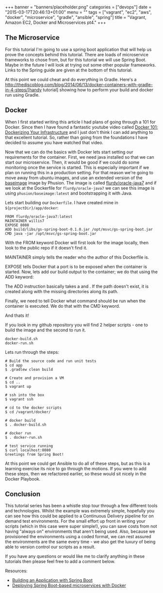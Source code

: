 +++
banner = "banners/placeholder.png"
categories = ["devops"]
date = "2015-03-17T20:46:13+01:00"
menu = ""
tags = ["vagrant", "ec2", "aws", "docker", "microservice", "gradle", "ansible", "spring"]
title = "Vagrant, Amazon EC2, Docker and Microservices pt4."
+++

## The Microservice

For this tutorial I'm going to use a spring boot application that will help us prove the concepts behind this tutorial. There are loads of microservice frameworks to chose from, but for this tutorial we will use Spring Boot. Maybe in the future I will look at trying out some other popular frameworks. Links to the Spring guide are given at the bottom of this tutorial.

At this point we could cheat and do everything in Gradle. Here's a http://thediscoblog.com/blog/2014/06/13/docker-containers-with-gradle-in-4-steps/[handy tutorial] showing how to perform your build and docker run using Gradle.

## Docker

When I first started writing this article I had plans of going through a 101 for Docker. Since then I have found a fantastic youtube video called [Docker 101: Dockerizing Your Infrastructure](https://www.youtube.com/watch?v=4W2YY-qBla0&index=21&list=PLDF29927F90450C06) and I just don't think I can add anything to that excellent tutorial. So, rather than going from the foundations I have decided to assume you have watched that video.

Now that we can do the basics with Docker lets start setting our requirements for the container. First, we need java installed so that we can start our microservice. Then, it would be good if we could do some monitoring once the service is started. This is especially important if we plan on running this in a production setting. For that reason we're going to move away from ubuntu images, and use an extended version of the [baseimage](https://phusion.github.io/baseimage-docker/) image by Phusion. The image is called [flurdy/oracle-java7](https://registry.hub.docker.com/u/flurdy/oracle-java7/) and if we look at the Dockerfile for `flurdy/oracle-java7` we can see this image is using `phusion/baseimage:latest` and bootstrapping it with Java.

Lets start building our `Dockerfile`. I have created mine in `${projectDir}/app/docker`:

```
FROM flurdy/oracle-java7:latest
MAINTAINER willis7
EXPOSE 8080
ADD build/libs/gs-spring-boot-0.1.0.jar /opt/msvc/gs-spring-boot.jar
CMD java -jar /opt/msvc/gs-spring-boot.jar
```


With the FROM keyword Docker will first look for the image locally, then look to the public repo if it doesn't find it.

MAINTAINER simply tells the reader who the author of this Dockerfile is.


EXPOSE tells Docker that a port is to be exposed when the container is started. Now, lets add our build output to the container; we do that using the ADD keyword:

The ADD instruction basically takes a <src> and <dest>. If the <dest> path doesn't exist, it is created along with the missing directories along its path.

Finally, we need to tell Docker what command should be run when the container is executed. We do that with the CMD keyword.

And thats it!

If you look in my github repository you will find 2 helper scripts - one to build the image and the second to run it.

```
docker-build.sh
docker-run.sh
```

Lets run through the steps:

```
# Build the source code and run unit tests
$ cd app
$ .gradlew clean build

# Create and provision a VM
$ cd ..
$ vagrant up

# ssh into the box
$ vagrant ssh

# cd to the docker scripts
$ cd /vagrant/docker/

# docker build
$ . docker-build.sh

# docker run
$ . docker-run.sh

# test service running
$ curl localhost:8080
Greetings from Spring Boot!
```

At this point we could get Ansible to do all of these steps, but as this is a learning exercise its nice to go through the motions. If you were to add these steps, then we refactored earlier, so these would sit nicely in the Docker Playbook.

## Conclusion

This tutorial series has been a whistle stop tour through a few different tools and technologies. Whilst the example was extremely simple, hopefully you can see how this could be applied to a Continuous Delivery pipeline for on demand test environments. For the small effort up front in writing your scripts (which in this case were super simple!), you can save costs from not having "always on" environments that aren't being used. Also, because we provisioned the environments using a coded format, we can rest assured the environments are the same every time - we also get the luxury of being able to version control our scripts as a result.

If you have any questions or would like me to clarify anything in these tutorials then please feel free to add a comment below.


Resources:

* [Building an Application with Spring Boot](https://spring.io/guides/gs/spring-boot/)
* [Deploying Spring Boot-based microservices with Docker](http://plainoldobjects.com/2014/11/16/deploying-spring-boot-based-microservices-with-docker/)
